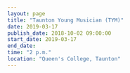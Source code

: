 ```yaml
---
layout: page
title: "Taunton Young Musician (TYM)"
date: 2019-03-17
publish_date: 2018-10-02 09:00:00
start_date: 2019-03-17
end_date: 
time: "2 p.m."
location: "Queen's College, Taunton"
---
```


